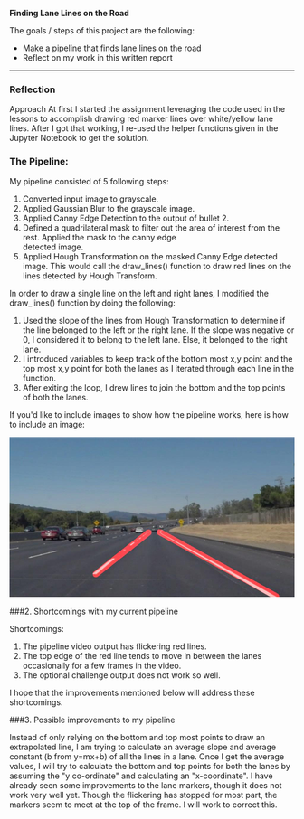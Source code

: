 
**Finding Lane Lines on the Road**

The goals / steps of this project are the following:
* Make a pipeline that finds lane lines on the road
* Reflect on my work in this written report


[image1]: ./test_images/Output/solidWhiteCurve.jpg "Solid White Curve"
[image2]: ./test_images/Output/solidWhiteRight.jpg "Solid White Right"
[image3]: ./test_images/Output/solidYellowCurve.jpg "Solid Yellow Curve"
[image4]: ./test_images/Output/solidYellowCurve2.jpg "Solid Yellow Curve 2"
[image5]: ./test_images/Output/solidWhiteCurve.jpg "Solid White Curve"
[image6]: ./test_images/Output/solidWhiteCurve.jpg "Solid White Curve"

---

### Reflection

Approach
At first I started the assignment leveraging the code used in the lessons to accomplish drawing red marker lines over white/yellow lane lines. After I got that working, I re-used the helper functions given in the Jupyter Notebook to get the solution.

### The Pipeline:

My pipeline consisted of 5 following steps:
1. Converted input image to grayscale.
2. Applied Gaussian Blur to the grayscale image.
3. Applied Canny Edge Detection to the output of bullet 2.
4. Defined a quadrilateral mask to filter out the area of interest from the rest. Applied the mask to the canny edge    
   detected image.
5. Applied Hough Transformation on the masked Canny Edge detected image. This would call the draw_lines() function to
   draw red lines on the lines detected by Hough Transform.



In order to draw a single line on the left and right lanes, I modified the draw_lines() function by doing the following:
1. Used the slope of the lines from Hough Transformation to determine if the line belonged to the left or the right
   lane. If the slope was negative or 0, I considered it to belong to the left lane. Else, it belonged to the right lane.
2. I introduced variables to keep track of the bottom most x,y point and the top most x,y point for both the lanes as I
   iterated through each line in the function.
3. After exiting the loop, I drew lines to join the bottom and the top points of both the lanes.


If you'd like to include images to show how the pipeline works, here is how to include an image:

![alt text][image1]


###2. Shortcomings with my current pipeline

Shortcomings:
1. The pipeline video output has flickering red lines.
2. The top edge of the red line tends to move in between the lanes occasionally for a few frames in the video.
3. The optional challenge output does not work so well.

I hope that the improvements mentioned below will address these shortcomings.



###3. Possible improvements to my pipeline

 Instead of only relying on the bottom and top most points to draw an extrapolated line, I am trying to calculate an average slope and average constant (b from y=mx+b) of all the lines in a lane. Once I get the average values, I will try to calculate the bottom and top points for both the lanes by assuming the "y co-ordinate" and calculating an "x-coordinate". I have already seen some improvements to the lane markers, though it does not work very well yet. Though the flickering has stopped for most part, the markers seem to meet at the top of the frame. I will work to correct this.
